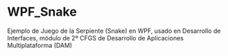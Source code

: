 # WPF_Snake
Ejemplo de Juego de la Serpiente (Snake) en WPF, usado en Desarrollo de Interfaces, módulo de 2º CFGS de Desarrollo de Aplicaciones Multiplataforma (DAM)
